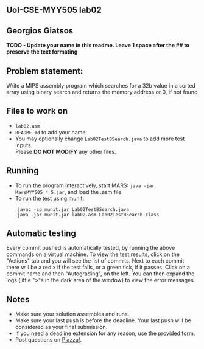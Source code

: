
## UoI-CSE-MYY505 lab02

## Georgios Giatsos

**TODO - Update your name in this readme. Leave 1 space after the ## to preserve the text formating**


## Problem statement:
Write a MIPS assembly program which searches for a 32b value in a sorted array using binary search and
returns the memory address or 0, if not found
 
## Files to work on
* `lab02.asm` 
* `README.md` to add your name<br/>
* You may optionally change `Lab02TestBSearch.java` to add more test inputs.<br/>
Please **DO NOT MODIFY** any other files. 
      
## Running 
* To run the program interactively, start MARS: `java -jar MarsMYY505_4_5.jar`, and load the .asm file
* To run the test using munit: <br/>
```
    javac -cp munit.jar Lab02TestBSearch.java
    java -jar munit.jar lab02.asm Lab02TestBSearch.class
```

## Automatic testing 
Every commit pushed is automatically tested, by running the above commands on a virtual machine.
To view the test results, click on the "Actions" tab and you will see the list of commits.
Next to each commit there will be a red x if the test fails, or a green tick, if it passes. Click on a commit name and then "Autograding", on the left. You can then expand the logs (little ">"s in the dark area of the window) to view the error messages.

## Notes
* Make sure your solution assembles and runs.
* Make sure your last push is before the deadline. Your last push will be considered as your final submission.
* If you need a deadline extension for any reason, use the [provided form.](https://forms.gle/ZoRVSsbghBZAqPM27)
* Post questions on [Piazza!](https://piazza.com/uoi.gr/fall2020/myy505/home).

